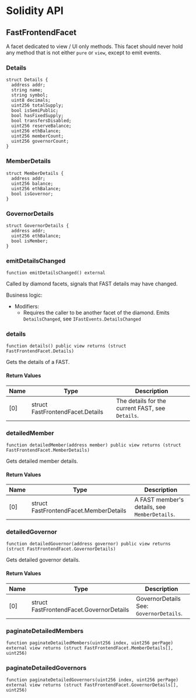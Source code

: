 # Solidity API

## FastFrontendFacet

A facet dedicated to view / UI only methods. This facet should never hold any method that
is not either `pure` or `view`, except to emit events.

### Details

```solidity
struct Details {
  address addr;
  string name;
  string symbol;
  uint8 decimals;
  uint256 totalSupply;
  bool isSemiPublic;
  bool hasFixedSupply;
  bool transfersDisabled;
  uint256 reserveBalance;
  uint256 ethBalance;
  uint256 memberCount;
  uint256 governorCount;
}
```

### MemberDetails

```solidity
struct MemberDetails {
  address addr;
  uint256 balance;
  uint256 ethBalance;
  bool isGovernor;
}
```

### GovernorDetails

```solidity
struct GovernorDetails {
  address addr;
  uint256 ethBalance;
  bool isMember;
}
```

### emitDetailsChanged

```solidity
function emitDetailsChanged() external
```

Called by diamond facets, signals that FAST details may have changed.

Business logic:
- Modifiers:
  - Requires the caller to be another facet of the diamond.
Emits `DetailsChanged`, see `IFastEvents.DetailsChanged`

### details

```solidity
function details() public view returns (struct FastFrontendFacet.Details)
```

Gets the details of a FAST.

#### Return Values

| Name | Type | Description |
| ---- | ---- | ----------- |
| [0] | struct FastFrontendFacet.Details | The details for the current FAST, see `Details`. |

### detailedMember

```solidity
function detailedMember(address member) public view returns (struct FastFrontendFacet.MemberDetails)
```

Gets detailed member details.

#### Return Values

| Name | Type | Description |
| ---- | ---- | ----------- |
| [0] | struct FastFrontendFacet.MemberDetails | A FAST member's details, see `MemberDetails`. |

### detailedGovernor

```solidity
function detailedGovernor(address governor) public view returns (struct FastFrontendFacet.GovernorDetails)
```

Gets detailed governor details.

#### Return Values

| Name | Type | Description |
| ---- | ---- | ----------- |
| [0] | struct FastFrontendFacet.GovernorDetails | GovernorDetails See: `GovernorDetails`. |

### paginateDetailedMembers

```solidity
function paginateDetailedMembers(uint256 index, uint256 perPage) external view returns (struct FastFrontendFacet.MemberDetails[], uint256)
```

### paginateDetailedGovernors

```solidity
function paginateDetailedGovernors(uint256 index, uint256 perPage) external view returns (struct FastFrontendFacet.GovernorDetails[], uint256)
```


